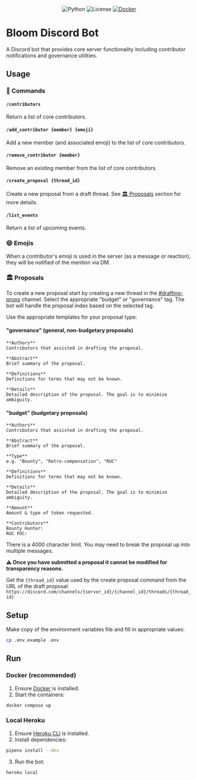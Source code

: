 <div align="center">

![Python](https://img.shields.io/badge/python-3.11-blue.svg)
![License](https://img.shields.io/badge/license-MIT-green.svg)
[![Docker](https://img.shields.io/badge/docker-%230db7ed.svg?logo=docker&logoColor=white)](https://docs.docker.com/compose/install/)

</div>

# Bloom Discord Bot

A Discord bot that provides core server functionality including contributor notifications and governance utilities.

## Usage
### 🤖 Commands
#### `/contributors`
Return a list of core contributors.

#### `/add_contributor {member} {emoji}`
Add a new member (and associated emoji) to the list of core contributors.

#### `/remove_contributor {member}`
Remove an existing member from the list of core contributors.

#### `/create_proposal {thread_id}`
Create a new proposal from a draft thread. See [🏛️ Proposals](#-proposals) section for more details.

#### `/list_events`
Return a list of upcoming events.

### 😄 Emojis
When a contributor's emoji is used in the server (as a message or reaction), they will be notified of the mention via DM.

### 🏛️ Proposals
To create a new proposal start by creating a new thread in the [#drafting-props](https://discord.com/channels/1152979839737925705/1234677429516111944) channel. Select the appropriate "budget" or "governance" tag. The bot will handle the proposal index based on the selected tag.

Use the appropriate templates for your proposal type:

#### "governance" (general, non-budgetary proposals)
```
**Authors**
Contributors that assisted in drafting the proposal.

**Abstract**
Brief summary of the proposal.

**Definitions**
Definitions for terms that may not be known.

**Details**
Detailed description of the proposal. The goal is to minimize ambiguity.

```

#### "budget" (budgetary proposals)
```
**Authors**
Contributors that assisted in drafting the proposal.

**Abstract**
Brief summary of the proposal.

**Type**
e.g. "Bounty", "Retro-compensation", "RUC"

**Definitions**
Definitions for terms that may not be known.

**Details**
Detailed description of the proposal. The goal is to minimize ambiguity.

**Amount**
Amount & type of token requested.

**Contributors**
Bounty Hunter:
RUC POC:
```
There is a 4000 character limit. You may need to break the proposal up into multiple messages.

**⚠️ Once you have submitted a proposal it cannot be modified for transparency reasons.**

Get the `{thread_id}` value used by the create proposal command from the URL of the draft proposal:
`https://discord.com/channels/{server_id}/{channel_id}/threads/{thread_id}`

## Setup

Make copy of the environment variables file and fill in appropriate values:
```bash
cp .env.example .env
```

## Run
### Docker (recommended)

1. Ensure [Docker](https://docs.docker.com/compose/install/) is installed.
2. Start the containers:
```bash
docker compose up
```

### Local Heroku

1. Ensure [Heroku CLI](https://devcenter.heroku.com/articles/heroku-cli) is installed.
2. Install dependencies:
```bash
pipenv install --dev
```
3. Run the bot:
```bash
heroku local
```
  